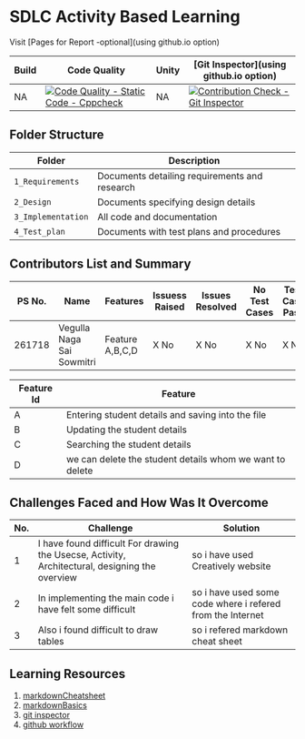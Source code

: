 # SDLC Activity Based Learning

Visit [Pages for Report -optional](using github.io option)

Build | Code Quality | Unity | [Git Inspector](using github.io option)
------|----------|-------|--------------
 NA | [![Code Quality - Static Code - Cppcheck](https://github.com/261718/Ltts_Miniproject/actions/workflows/cppcheck.yml/badge.svg)](https://github.com/261718/Ltts_Miniproject/actions/workflows/cppcheck.yml)| NA | [![Contribution Check - Git Inspector](https://github.com/261718/Ltts_Miniproject/actions/workflows/gitinspector.yml/badge.svg)](https://github.com/261718/Ltts_Miniproject/actions/workflows/gitinspector.yml)


## Folder Structure
Folder             | Description
-------------------| -----------------------------------------
`1_Requirements`   | Documents detailing requirements and research
`2_Design`         | Documents specifying design details
`3_Implementation` | All code and documentation
`4_Test_plan`      | Documents with test plans and procedures

## Contributors List and Summary

PS No. |  Name   |    Features    | Issuess Raised |Issues Resolved|No Test Cases|Test Case Pass
-------|---------|----------------|----------------|---------------|-------------|--------------
261718 | Vegulla Naga Sai Sowmitri  | Feature A,B,C,D  | X No     | X No   |X No   |X No   

Feature Id            | Feature
-------------------| -----------------------------------------
A   | Entering student details and saving into the file
B         | Updating the student details
C | Searching the student details
D      | we can delete the student details whom we want to delete
    

## Challenges Faced and How Was It Overcome
 No. |  Challenge   |    Solution    | 
-------|---------|----------------|
1 | I have found difficult  For drawing the Usecse, Activity, Architectural, designing the overview | so i have used Creatively website| 
2 | In implementing the main code i have felt some difficult  | so i have used some code where i refered from the Internet| 
3 | Also  i found difficult to draw tables | so i refered markdown cheat sheet|

## Learning Resources
1. [markdownCheatsheet](https://github.com/adam-p/markdown-here/wiki/Markdown-Cheatsheet)
2. [markdownBasics](https://guides.github.com/features/mastering-markdown/)
3. [git inspector](https://github.com/ejwa/gitinspector.git)
4. [github workflow](https://docs.github.com/en/actions/learn-github-action)

